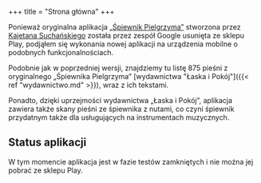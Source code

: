 +++
title = "Strona główna"
+++

Ponieważ oryginalna aplikacja [„Śpiewnik Pielgrzyma”](https://kajetansuchanski.pl/spiewnikpielgrzyma/) stworzona przez [Kajetana Suchańskiego](https://kajetansuchanski.pl/) została przez zespół Google usunięta ze sklepu Play, podjąłem się wykonania nowej aplikacji na urządzenia mobilne o podobnych funkcjonalnościach.

Podobnie jak w poprzedniej wersji, znajdziemy tu listę 875 pieśni z oryginalnego „Śpiewnika Pielgrzyma” [wydawnictwa "Łaska i Pokój"]({{< ref "wydawnictwo.md" >}}), wraz z ich tekstami.

Ponadto, dzięki uprzejmości wydawnictwa „Łaska i Pokój”, aplikacja zawiera także skany pieśni ze śpiewnika z nutami, co czyni śpiewnik przydatnym także dla usługujących na instrumentach muzycznych.

## Status aplikacji

W tym momencie aplikacja jest w fazie testów zamkniętych i nie można jej pobrać ze sklepu Play.
